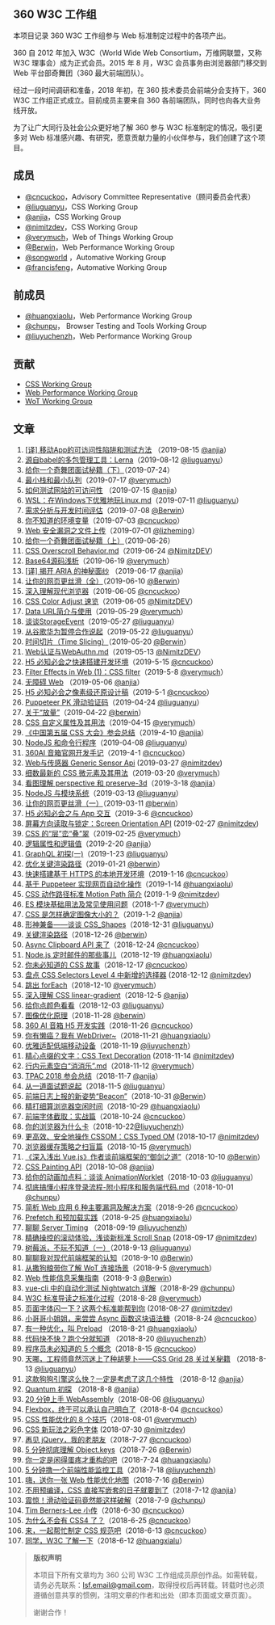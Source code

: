 ## 360 W3C 工作组

本项目记录 360 W3C 工作组参与 Web 标准制定过程中的各项产出。

360 自 2012 年加入 W3C（World Wide Web Consortium，万维网联盟，又称 W3C 理事会）成为正式会员。2015 年 8 月，W3C 会员事务由浏览器部门移交到 Web 平台部奇舞团（360 最大前端团队）。

经过一段时间调研和准备，2018 年初，在 360 技术委员会前端分会支持下，360 W3C 工作组正式成立。目前成员主要来自 360 各前端团队，同时也向各大业务线开放。

为了让广大同行及社会公众更好地了解 360 参与 W3C 标准制定的情况，吸引更多对 Web 标准感兴趣、有研究，愿意贡献力量的小伙伴参与，我们创建了这个项目。

## 成员

-   [@cncuckoo](https://github.com/cncuckoo)，Advisory Committee Representative（顾问委员会代表）
-   [@liuguanyu](https://github.com/liuguanyu)，CSS Working Group
-   [@anjia](https://github.com/anjia)，CSS Working Group
-   [@nimitzdev](https://github.com/nimitzdev)，CSS Working Group
-   [@verymuch](https://github.com/verymuch)，Web of Things Working Group
-   [@Berwin](https://github.com/Berwin)，Web Performance Working Group
-   [@songworld](https://github.com/songworld) ，Automative Working Group
-   [@francisfeng](https://github.com/francisfeng)，Automative Working Group

## 前成员

-   [@huangxiaolu](https://github.com/huangxiaolu)，Web Performance Working Group
-   [@chunpu](https://github.com/chunpu)， Browser Testing and Tools Working Group
-   [@liuyuchenzh](https://github.com/liuyuchenzh)，Web Performance Working Group

## 贡献

-   [CSS Working Group](https://github.com/75team/w3c/blob/master/contributions/CSS_WG.md)
-   [Web Performance Working Group](https://github.com/75team/w3c/blob/master/contributions/WebPerf_WG.md)
-   [WoT Working Group](https://github.com/75team/w3c/blob/master/contributions/WoT_WG.md)

## 文章

1. [[译] 移动App的可访问性陷阱和测试方法](/articles/20190815_【译】移动App的可访问性陷阱和测试方法.md) （2019-08-15 [@anjia](https://github.com/anjia)）
1. [源自babel的多包管理工具：Lerna](/articles/20190812_源自babel的多包管理工具：Lerna.md)（2019-08-12 [@liuguanyu](https://github.com/liuguanyu)）
1. [给你一个奇舞团面试秘籍（下）](/articles/20190724_给你一个奇舞团面试秘籍（下）.md)（2019-07-24）
1. [最小栈和最小队列](/articles/20190717_最小栈和最小队列.md)（2019-07-17 [@verymuch](https://github.com/verymuch)）
1. [如何测试网站的可访问性](/articles/20190715_如何测试网站的可访问性.md) （2019-07-15 [@anjia](https://github.com/anjia)）
1. [WSL：在Windows下优雅地玩Linux.md](/articles/20190711_WSL：在Windows下优雅地玩Linux.md)（2019-07-11 [@liuguanyu](https://github.com/liuguanyu)）
1. [需求分析与开发时间评估](/articles/20190708_需求分析与开发时间评估.md)（2019-07-08 [@Berwin](https://github.com/berwin)）
1. [你不知道的环境变量](/articles/20190703_你不知道的环境变量.md)（2019-07-03 [@cncuckoo](https://github.com/cncuckoo)）
1. [Web 安全漏洞之文件上传](/articles/20190701_Web%20安全漏洞之文件上传.md)（2019-07-01 [@lizheming](https://github.com/lizheming)）
1. [给你一个奇舞团面试秘籍（上）](/articles/20190626_给你一个奇舞团面试秘籍（上）.md)（2019-06-26）
1. [CSS Overscroll Behavior.md](/articles/20190624_CSS_Overscroll_Behavior.md)（2019-06-24 [@NimitzDEV](https://github.com/NimitzDEV)）
1. [Base64源码浅析](/articles/20190619_Base64源码浅析.md)（2019-06-19 [@verymuch](https://github.com/verymuch)）
1. [[译] 揭开 ARIA 的神秘面纱](/articles/20190617_%5B译%5D%20揭开%20ARIA%20的神秘面纱.md) （2019-06-17 [@anjia](https://github.com/anjia)）
1. [让你的网页更丝滑（全）](/articles/20190610_让你的网页更丝滑（全）.md)（2019-06-10 [@Berwin](https://github.com/berwin)）
1. [深入理解现代浏览器](/articles/20190605_深入理解现代浏览器.md)（2019-06-05 [@cncuckoo](https://github.com/cncuckoo)）
1. [CSS Color Adjust 速览](/articles/20190605_CSS_Color_Adjust_速览.md)（2019-06-05 [@NimitzDEV](https://github.com/nimitzdev)）
1. [Data URL简介与使用](/articles/20190529-data-url.md)（2019-05-29 [@verymuch](https://github.com/verymuch)）
1. [谈谈StorageEvent](/articles/20190527_谈谈StorageEvent.md)（2019-05-27 [@liuguanyu](https://github.com/liuguanyu)）
1. [从谷歌华为暂停合作说起](/articles/20190522_从谷歌华为暂停合作说起.md)（2019-05-22 [@liuguanyu](https://github.com/liuguanyu)）
1. [时间切片（Time Slicing）](/articles/20190520_时间切片（TimeSlicing）.md)（2019-05-20 [@Berwin](https://github.com/berwin)）
1. [Web认证与WebAuthn.md](/articles/20190523_Web认证与WebAuthn.md)（2019-05-13 [@NimitzDEV](https://github.com/NimitzDEV)）
1. [H5 必知必会之快速搭建开发环境](/articles/20190515_H5必知必会之快速搭建开发环境.md)（2019-5-15 [@cncuckoo](https://github.com/cncuckoo)）
1. [Filter Effects in Web (1)：CSS filter](/articles/20190508_Filter_Effects_in_Web_1_CSS_filter.md)（2019-5-8 [@verymuch](https://github.com/verymuch/blog)）
1. [无障碍 Web](/articles/20190506_无障碍Web.md) （2019-05-06 [@anjia](https://github.com/anjia)）
1. [H5 必知必会之像素级还原设计稿](/articles/20190501_H5必知必会之像素级还原设计稿.md)（2019-5-1 [@cncuckoo](https://github.com/cncuckoo)）
1. [Puppeteer PK 滑动验证码](/articles/20190424_Puppeteer_PK_滑动验证码.md)（2019-04-24 [@liuguanyu](https://github.com/liuguanyu)）
1. [关于“放量”](/articles/20190422_关于放量.md)（2019-04-22 [@berwin](https://github.com/berwin)）
1. [CSS 自定义属性及其用法](/articles/20190415-CSS自定义属性及其用法.md)（2019-04-15 [@verymuch](https://github.com/verymuch/blog)）
1. [《中国第五届 CSS 大会》参会总结](articles/20190410_《中国第五届%20CSS%20大会》参会总结.md)（2019-4-10 [@anjia](https://github.com/anjia)）
1. [NodeJS 和命令行程序](/articles/20190408_NodeJS和命令行程序.md)（2019-04-08 [@liuguanyu](https://github.com/liuguanyu)）
1. [360AI 音箱官网开发手记](/articles/20190401_360AI音箱官网开发手记.md)（2019-4-1 [@cncuckoo](https://github.com/cncuckoo)）
1. [Web与传感器 Generic Sensor Api](/articles/20190327_Web与传感器_Generic_Sensor_API.md) (2019-03-27 [@nimitzdev](https://github.com/NimitzDEV))
1. [细数最新的 CSS 微元素及其用法](/articles/20190320-细数最新的CSS微元素及其用法.md)（2019-03-20 [@verymuch](https://github.com/verymuch/blog)）
1. [看图理解 perspective 和 preserve-3d](articles/20190318_看图理解%20perspective%20和%20preserve-3d.md)（2019-3-18 [@anjia](https://github.com/anjia)）
1. [NodeJS 与模块系统](/articles/20190313_NodeJS与模块系统.md)（2019-03-13 [@liuguanyu](https://github.com/liuguanyu)）
1. [让你的网页更丝滑（一）](/articles/20190311_让你的网页更丝滑（一）)（2019-03-11 [@berwin](https://github.com/berwin)）
1. [H5 必知必会之与 App 交互](/articles/20190306_H5必知必会之与App交互.md)（2019-3-6 [@cncuckoo](https://github.com/cncuckoo)）
1. [屏幕方向读取与锁定：Screen Orientation API](/articles/20190227_屏幕方向读取与锁定_Screen_Orientation_API.md) (2019-02-27 [@nimitzdev](https://github.com/nimitzdev))
1. [CSS 的“层”峦“叠”翠](/articles/20190225_CSS的“层”峦“叠”翠.md)（2019-02-25 [@verymuch](https://github.com/verymuch/blog)）
1. [逻辑属性和逻辑值](articles/20190220_逻辑属性和逻辑值.md)（2019-2-20 [@anjia](https://github.com/anjia)）
1. [GraphQL 初探(一)](</articles/20190123_GraphQL初探(一).md>)（2019-1-23 [@liuguanyu](https://github.com/liuguanyu)）
1. [优化关键渲染路径](/articles/20190121_优化关键渲染路径.md)（2019-01-21 [@berwin](https://github.com/berwin)）
1. [快速搭建基于 HTTPS 的本地开发环境](/articles/20190116_快速搭建基于HTTPS的本地开发环境.md)（2019-1-16 [@cncuckoo](https://github.com/cncuckoo)）
1. [基于 Puppeteer 实现网页自动化操作](/articles/20190114_基于Puppeteer实现网页自动化操作.md)（2019-1-14 [@huangxiaolu](https://github.com/huangxiaolu)）
1. [CSS 动作路径标准 Motion Path 简介](/articles/20190109_CSS_动作路径标准Motion_Path_简介.md) (2019-1-9 [@nimitzdev](https://github.com/nimitzdev))
1. [ES 模块基础用法及常见使用问题](articles/20190107_ES模块基础用法及常见使用问题.md)（2018-1-7 [@verymuch](https://github.com/verymuch/blog)）
1. [CSS 是怎样确定图像大小的？](articles/20190102_CSS%20是怎样确定图像大小的？.md)（2019-1-2 [@anjia](https://github.com/anjia)）
1. [形神兼备——谈谈 CSS_Shapes](/articles/20181231_形神兼备——谈谈CSS_Shapes.md)（2018-12-31 [@liuguanyu](https://github.com/liuguanyu)）
1. [关键渲染路径](/articles/20181226_关键渲染路径.md)（2018-12-26 [@berwin](https://github.com/berwin)）
1. [Async Clipboard API 来了](/articles/20181224_Async_Clipboard_API来了.md)（2018-12-24 [@cncuckoo](https://github.com/cncuckoo)）
1. [Node.js 定时邮件的那些事儿](/articles/20181219_Node.js定时邮件的那些事儿.md)（2018-12-19 [@huangxiaolu](https://github.com/huangxiaolu)）
1. [你未必知道的 CSS 故事](/articles/20181217_你未必知道的CSS故事.md)（2018-12-17 [@cncuckoo](https://github.com/cncuckoo)）
1. [盘点 CSS Selectors Level 4 中新增的选择器](/articles/20181212_盘点CSS_Selectors_Level4_中新增的选择器.md) (2018-12-12 [@nimitzdev](https://github.com/nimitzdev))
1. [跳出 forEach](articles/20181210_跳出forEach.md)（2018-12-10 [@verymuch](https://github.com/verymuch/blog)）
1. [深入理解 CSS linear-gradient](articles/20181205_深入理解-CSS-linear-gradient.md)（2018-12-5 [@anjia](https://github.com/anjia)）
1. [给你点颜色看看](/articles/20181203_给你点颜色看看.md)（2018-12-03 [@liuguanyu](https://github.com/liuguanyu)）
1. [图像优化原理](/articles/20181128_图像优化原理.md)（2018-11-28 [@berwin](https://github.com/berwin)）
1. [360 AI 音箱 H5 开发实践](/articles/20181126_360AI音箱H5开发实践.md)（2018-11-26 [@cncuckoo](https://github.com/cncuckoo)）
1. [你有懒癌？我有 WebDriver~](articles/20181121_你有懒癌？我有WebDriver~.md)（2018-11-21 [@huangxiaolu](https://github.com/huangxiaolu)）
1. [优雅适配低端移动设备](articles/20181119_优雅适配低端移动设备.md)（2018-11-19 [@liuyuchenzh](https://github.com/liuyuchenzh)）
1. [精心点缀的文字：CSS Text Decoration](/articles/20181114_精心点缀的文字_CSS_Text_Decoration.md) (2018-11-14 [@nimitzdev](https://github.com/nimitzdev))
1. [行内元素空白“消消乐”.md](articles/20181112_行内元素空白“消消乐”.md)（2018-11-12 [@verymuch](https://github.com/verymuch/blog)）
1. [TPAC 2018 参会总结](articles/20181107_TPAC-2018-参会总结.md)（2018-11-7 [@anjia](https://github.com/anjia)）
1. [从一道面试题说起](articles/20181105_从一道面试题说起.md)（2018-11-5 [@liuguanyu](https://github.com/liuguanyu)）
1. [前端日志上报的新姿势“Beacon”](/articles/20181031_前端日志上报的新姿势“Beacon”.md)（2018-10-31 [@Berwin](https://github.com/berwin)）
1. [精打细算浏览器空闲时间](/articles/20181029_精打细算浏览器空闲时间.md)（2018-10-29 [@huangxiaolu](https://github.com/huangxiaolu)）
1. [前端字体截取：实战篇](/articles/20181024_前端字体截取：实战篇.md)（2018-10-24 [@cncuckoo](https://github.com/cncuckoo)）
1. [你的浏览器为什么卡](/articles/20181022_你的浏览器为什么卡.md)（2018-10-22[@liuyuchenzh](https://github.com/liuyuchenzh)）
1. [更高效、安全地操作 CSSOM：CSS Typed OM](/articles/20181017_更高效_安全地操作_CSSOM_CSS_Typed_OM.md) (2018-10-17 [@nimitzdev](https://github.com/nimitzdev))
1. [浏览器缓存策略之扫盲篇](/articles/20181015_浏览器缓存策略之扫盲篇.md)（2018-10-15 [@verymuch](https://github.com/verymuch/blog)）
1. [《深入浅出 Vue.js》作者谈前端框架的“御剑之道”](/articles/20181010_《深入浅出Vue.js》作者谈前端框架的“御剑之道”.md)（2018-10-10 [@Berwin](https://github.com/berwin)）
1. [CSS Painting API](/articles/20181008_CSS-Painting-API.md)（2018-10-08 [@anjia](https://github.com/anjia)）
1. [给你的动画加点料：谈谈 AnimationWorklet](/articles/20181003_给你的动画加点料：谈谈AnimationWorklet.md)（2018-10-03 [@liuguanyu](https://github.com/liuguanyu)）
1. [彻底搞懂小程序登录流程-附小程序和服务端代码.md](/articles/20181001_彻底搞懂小程序登录流程-附小程序和服务端代码.md)（2018-10-01 [@chunpu](https://github.com/chunpu)）
1. [简析 Web 应用 6 种主要漏洞及解决方案](/articles/20180926_简析Web应用6种主要漏洞及解决方案.md)（2018-9-26 [@cncuckoo](https://github.com/cncuckoo)）
1. [Prefetch 和预加载实践](/articles/20180925_Prefetch和预加载实践.md)（2018-9-25 [@huangxiaolu](https://github.com/huangxiaolu)）
1. [聊聊 Server Timing](/articles/20180919_聊聊Server_Timing.md) （2018-09-19 [@liuyuchenzh](https://github.com/liuyuchenzh)）
1. [精确操控的滚动体验，浅谈新标准 Scroll Snap](/articles/20180917_精确操控的滚动体验_浅谈Scroll_Snap.md) (2018-09-17 [@nimitzdev](https://github.com/nimitzdev))
1. [树莓派，不玩不知道（一）](/articles/20180913_树莓派，不玩不知道（一）.md)（2018-9-13 [@liuguanyu](https://github.com/liuguanyu)）
1. [聊聊我对现代前端框架的认知](/articles/20180910_聊聊我对现代前端框架的认知.md)（2018-9-10 [@Berwin](https://github.com/berwin)）
1. [从撒狗粮带你了解 WoT 连接场景](/articles/20180905-从撒狗粮带你了解WoT连接场景.md)（2018-9-5 [@verymuch](https://github.com/verymuch/blog)）
1. [Web 性能信息采集指南](/articles/20180903_Web性能信息采集指南.md)（2018-9-3 [@Berwin](https://github.com/berwin)）
1. [vue-cli 中的自动化测试 Nightwatch 详解](/articles/20180829_vue-cli中的自动化测试Nightwatch详解.md)（2018-8-29 [@chunpu](https://github.com/chunpu)）
1. [W3C 标准导读之标准化过程](/articles/20180828-W3C标准导读之标准化过程.md)（2018-8-28 [@verymuch](https://github.com/verymuch/blog)）
1. [页面字体闪一下？这两个标准能帮到你](/articles/20180827_页面字体闪一下？这两个标准能帮到你.md) (2018-08-27 [@nimitzdev](https://github.com/nimitzdev))
1. [小哥哥小姐姐，来尝尝 Async 函数这块语法糖](/articles/20180824_小哥哥小姐姐，来尝尝Async函数这块语法糖.md)（2018-8-24 [@cncuckoo](https://github.com/cncuckoo)）
1. [有一种优化，叫 Preload](/articles/20180821_有一种优化，叫Preload.md) （2018-8-21 [@huangxiaolu](https://github.com/huangxiaolu)）
1. [代码快不快？跑个分就知道](/articles/20180820_代码快不快？跑个分就知道.md) （2018-8-20 [@liuyuchenzh](https://github.com/liuyuchenzh)）
1. [程序员未必知道的 5 个概念](/articles/20180815_程序员未必知道的5个概念.md)（2018-8-15 [@cncuckoo](https://github.com/cncuckoo)）
1. [天哪，工程师竟然沉迷上了种胡萝卜——CSS Grid 28 关过关秘籍](https://github.com/liuguanyu/w3c/blob/master/articles/20180813_%E5%A4%A9%E5%93%AA%EF%BC%8C%E5%B7%A5%E7%A8%8B%E5%B8%88%E7%AB%9F%E7%84%B6%E6%B2%89%E8%BF%B7%E4%B8%8A%E4%BA%86%E7%A7%8D%E8%83%A1%E8%90%9D%E5%8D%9C%E2%80%94%E2%80%94CSS%20Grid%2028%E5%85%B3%E8%BF%87%E5%85%B3%E7%A7%98%E7%B1%8D.md) （2018-8-13 [@liuguanyu](https://github.com/liuguanyu)）
1. [这款狗狗引擎这么快？一定是考虑了这几个特性](https://github.com/75team/w3c/blob/master/articles/20180812_这款狗狗引擎这么快？一定是考虑了这几个特性.md) （2018-8-12 [@anjia](https://github.com/anjia)）
1. [Quantum 初探](https://github.com/75team/w3c/blob/master/articles/20180808_Quantum初探.md) （2018-8-8 [@anjia](https://github.com/anjia)）
1. [20 分钟上手 WebAssembly](/articles/20180806_20分钟上手WebAssembly.md)（2018-08-06 [@liuguanyu](https://github.com/liuguanyu)）
1. [Flexbox，终于可以承认自己明白了](/articles/20180804_Flexbox，终于可以承认自己明白了.md)（2018-8-04 [@cncuckoo](https://github.com/cncuckoo)）
1. [CSS 性能优化的 8 个技巧](/articles/20180801_CSS性能优化的8个技巧.md)（2018-08-01 [@verymuch](https://github.com/verymuch/blog)）
1. [CSS 新玩法之彩色字体](/articles/20180730_CSS字体新玩法之彩色字体.md) (2018-07-30 [@nimitzdev](https://github.com/nimitzdev))
1. [再见 jQuery，我的老朋友](/articles/20180727_再见jQuery，我的老朋友.md)（2018-7-27 [@cncuckoo](https://github.com/cncuckoo)）
1. [5 分钟彻底理解 Object.keys](/articles/20180726_5分钟彻底理解Object.keys.md)（2018-7-26 [@Berwin](https://github.com/berwin)）
1. [你一定是闲得蛋疼才重构的吧](https://github.com/75team/w3c/blob/master/articles/20180724_你一定是闲得蛋疼才重构的吧.md)（2018-7-24 [@huangxiaolu](https://github.com/huangxiaolu)）
1. [5 分钟撸一个前端性能监控工具](https://github.com/75team/w3c/blob/master/articles/20180718_5分钟撸一个前端性能监控工具.md)（2018-7-18 [@liuyuchenzh](https://github.com/liuyuchenzh)）
1. [嗨，送你一张 Web 性能优化地图](https://github.com/75team/w3c/blob/master/articles/20180716_嗨，送你一张Web性能优化地图.md)（2018-7-16 [@Berwin](https://github.com/berwin)）
1. [不用预编译，CSS 直接写嵌套的日子就要到了](https://github.com/75team/w3c/blob/master/articles/20180712_不用预编译，CSS直接写嵌套的日子就要到了.md)（2018-7-12 [@anjia](https://github.com/anjia)）
1. [震惊！滑动验证码竟然能这样破解](https://github.com/75team/w3c/blob/master/articles/20180709_震惊！滑动验证码竟然能这样破解.md)（2018-7-9 [@chunpu](https://github.com/chunpu)）
1. [Tim Berners-Lee 小传](https://github.com/75team/w3c/blob/master/articles/20180630_TimBernersLee小传.md)（2018-6-30 [@cncuckoo](https://github.com/cncuckoo)）
1. [为什么不会有 CSS4 了？](https://github.com/75team/w3c/blob/master/articles/20180625_为什么不会有CSS4了？.md)（2018-6-25 [@cncuckoo](https://github.com/cncuckoo)）
1. [来，一起帮忙制定 CSS 规范吧](https://github.com/75team/w3c/blob/master/articles/20180613_来，一起帮忙制定CSS规范吧.md)（2018-6-13 [@cncuckoo](https://github.com/cncuckoo)）
1. [同学，W3C 了解一下](https://github.com/75team/w3c/blob/master/articles/20180612_同学，W3C了解一下.md)（2018-6-12 [@huangxialu](https://github.com/huangxiaolu)）

> **版权声明**
>
> 本项目下所有文章均为 360 公司 W3C 工作组成员原创作品。如需转载，请务必先联系：lsf.email@gmail.com，取得授权后再转载。转载时也必须遵循创意共享的惯例，注明文章的作者和出处（即本页面或文章页面）。
>
> 谢谢合作！
